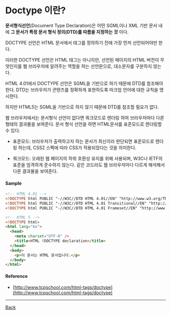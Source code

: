 # Doctype 이란?

**문서형식선언**(Document Type Declaration)은 어떤 SGML이나 XML 기반 문서 내에 **그 문서가 특정 문서 형식 정의(DTD)를 따름을 지정하는 것** 이다.

DOCTYPE 선언은 HTML 문서에서 <html> 태그를 정의하기 전에 가장 먼저 선언되어야만 한다.

이러한 DOCTYPE 선언은 HTML 태그는 아니지만, 선언된 페이지의 HTML 버전이 무엇인지를 웹 브라우저에 알려주는 역할을 하는 선언문으로, 대소문자를 구분하지 않는다.

HTML 4.01에서 DOCTYPE 선언은 SGML을 기반으로 하기 때문에 DTD를 참조해야 한다. DTD는 브라우저가 콘텐츠를 정확하게 표현하도록 마크업 언어에 대한 규칙을 명시한다.

하지만 HTML5는 SGML을 기반으로 하지 않기 때문에 DTD를 참조할 필요가 없다.

웹 브라우저에서는 문서형식 선언이 없다면 쿼크모드로 렌더링 하여 브라우저마다 다른 형태의 결과물을 보여준다. 문서 형식 선언을 하면 HTML문서를 표준모드로 렌더링할 수 있다.

- 표준모드: 브라우저가 출력하고자 하는 문서가 최신이라 판단되면 표준모드로 렌더링 하는데, CSS2 스펙에 따라 CSS가 적용되었다는 것을 의미한다.

- 쿼크모드: 오래된 웹 페이지의 하위 호환성 유지를 위해 사용되며, W3C나 IETF의 표준을 엄격하게 준수하지 않는다. 같은 코드라도 웹 브라우저마다 다르게 해석해서 다른 결과물을 보여준다.

#### Sample

```html
<!-- HTML 4.01 -->
<!DOCTYPE html PUBLIC "-//W3C//DTD HTML 4.01//EN" "http://www.w3.org/TR/html4/strict.dtd">
<!DOCTYPE html PUBLIC "-//W3C//DTD HTML 4.01 Transitional//EN" "http://www.w3.org/TR/html4/loose.dtd">
<!DOCTYPE html PUBLIC "-//W3C//DTD HTML 4.01 Frameset//EN" "http://www.w3.org/TR/html4/frameset.dtd">

<!-- HTML 5 -->
<!DOCTYPE html>
<html lang="ko">
  <head>
    <meta charset="UTF-8" />
    <title>HTML !DOCTYPE declaration</title>
  </head>
  <body>
    <p>이 문서는 HTML 문서입니다.</p>
  </body>
</html>
```

#### Reference

- [http://www.tcpschool.com/html-tags/doctype](http://www.tcpschool.com/html-tags/doctype)

---

[Back](../README.md)

